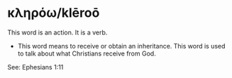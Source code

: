 # κληρόω/klēroō
This word is an action. It is a verb.

* This word means to receive or obtain an inheritance. This word is used to talk about what Christians receive from God.

See: Ephesians 1:11
